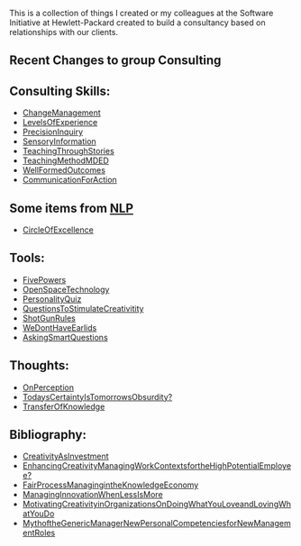 <div id="wikitext">

This is a collection of things I created or my colleagues at the
Software Initiative at Hewlett-Packard created to build a consultancy
based on relationships with our clients.

<div class="vspace">

</div>

Recent Changes to group Consulting
----------------------------------

<div class="vspace">

</div>

Consulting Skills:
------------------

-   <span
    class="wikiword">[ChangeManagement](http://wiki.tamouse.org?n=Consulting.ChangeManagement?action=print)</span>
-   <span
    class="wikiword">[LevelsOfExperience](http://wiki.tamouse.org?n=Consulting.LevelsOfExperience?action=print)</span>
-   <span
    class="wikiword">[PrecisionInquiry](http://wiki.tamouse.org?n=Consulting.PrecisionInquiry?action=print)</span>
-   <span
    class="wikiword">[SensoryInformation](http://wiki.tamouse.org?n=Consulting.SensoryInformation?action=print)</span>
-   <span
    class="wikiword">[TeachingThroughStories](http://wiki.tamouse.org?n=Consulting.TeachingThroughStories?action=print)</span>
-   <span
    class="wikiword">[TeachingMethodMDED](http://wiki.tamouse.org?n=Consulting.TeachingMethodMDED?action=print)</span>
-   <span
    class="wikiword">[WellFormedOutcomes](http://wiki.tamouse.org?n=Consulting.WellFormedOutcomes?action=print)</span>
-   <span
    class="wikiword">[CommunicationForAction](http://wiki.tamouse.org?n=Consulting.CommunicationForAction?action=print)</span>

<div class="vspace">

</div>

Some items from [NLP](http://wiki.tamouse.org?n=Consulting.NeuroLinguisticProgramming?action=print)
---------------------------------------------------------------------------------------------------

-   <span
    class="wikiword">[CircleOfExcellence](http://wiki.tamouse.org?n=Consulting.CircleOfExcellence?action=print)</span>

<div class="vspace">

</div>

Tools:
------

-   <span
    class="wikiword">[FivePowers](http://wiki.tamouse.org?n=Consulting.FivePowers?action=print)</span>
-   <span
    class="wikiword">[OpenSpaceTechnology](http://wiki.tamouse.org?n=Consulting.OpenSpaceTechnology?action=print)</span>
-   <span
    class="wikiword">[PersonalityQuiz](http://wiki.tamouse.org?n=Consulting.PersonalityQuiz?action=print)</span>
-   <span
    class="wikiword">[QuestionsToStimulateCreativitity](http://wiki.tamouse.org?n=Consulting.QuestionsToStimulateCreativitity?action=print)</span>
-   <span
    class="wikiword">[ShotGunRules](http://wiki.tamouse.org?n=Consulting.ShotGunRules?action=print)</span>
-   <span
    class="wikiword">[WeDontHaveEarlids](http://wiki.tamouse.org?n=Consulting.WeDontHaveEarlids?action=print)</span>
-   <span
    class="wikiword">[AskingSmartQuestions](http://wiki.tamouse.org?n=Consulting.AskingSmartQuestions?action=print)</span>

<div class="vspace">

</div>

Thoughts:
---------

-   <span
    class="wikiword">[OnPerception](http://wiki.tamouse.org?n=Consulting.OnPerception?action=print)</span>
-   <span
    class="wikiword">[TodaysCertaintyIsTomorrowsObsurdity](http://wiki.tamouse.org?n=Consulting.TodaysCertaintyIsTomorrowsObsurdity?action=edit)[?](http://wiki.tamouse.org?n=Consulting.TodaysCertaintyIsTomorrowsObsurdity?action=edit)</span>
-   <span
    class="wikiword">[TransferOfKnowledge](http://wiki.tamouse.org?n=Consulting.TransferOfKnowledge?action=print)</span>

<div class="vspace">

</div>

Bibliography:
-------------

-   <span
    class="wikiword">[CreativityAsInvestment](http://wiki.tamouse.org?n=Consulting.CreativityAsInvestment?action=print)</span>
-   <span
    class="wikiword">[EnhancingCreativityManagingWorkContextsfortheHighPotentialEmployee](http://wiki.tamouse.org?n=Consulting.EnhancingCreativityManagingWorkContextsfortheHighPotentialEmployee?action=edit)[?](http://wiki.tamouse.org?n=Consulting.EnhancingCreativityManagingWorkContextsfortheHighPotentialEmployee?action=edit)</span>
-   <span
    class="wikiword">[FairProcessManagingintheKnowledgeEconomy](http://wiki.tamouse.org?n=Consulting.FairProcessManagingintheKnowledgeEconomy?action=print)</span>
-   <span
    class="wikiword">[ManagingInnovationWhenLessIsMore](http://wiki.tamouse.org?n=Consulting.ManagingInnovationWhenLessIsMore?action=print)</span>
-   <span
    class="wikiword">[MotivatingCreativityinOrganizationsOnDoingWhatYouLoveandLovingWhatYouDo](http://wiki.tamouse.org?n=Consulting.MotivatingCreativityinOrganizationsOnDoingWhatYouLoveandLovingWhatYouDo?action=print)</span>
-   <span
    class="wikiword">[MythoftheGenericManagerNewPersonalCompetenciesforNewManagementRoles](http://wiki.tamouse.org?n=Consulting.MythoftheGenericManagerNewPersonalCompetenciesforNewManagementRoles?action=print)</span>

</div>
